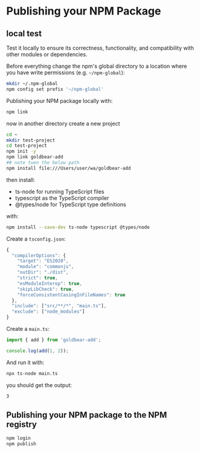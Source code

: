 # Publishing your NPM Package

## local test

Test it locally to ensure its correctness, functionality,
and compatibility with other modules or dependencies.

Before everything change the npm's global directory to a location
where you have write permissions (e.g. `~/npm-global`):

```sh
mkdir ~/.npm-global
npm config set prefix '~/npm-global'
```

Publishing your NPM package locally with:

```sh
npm link
```

now in another directory create a new project

```sh
cd ~
mkdir test-project
cd test-project
npm init -y
npm link goldbear-add
## note tuen the below path
npm install file:///Users/user/wa/goldbear-add
```

then install:

- ts-node for running TypeScript files
- typescript as the TypeScript compiler
- @types/node for TypeScript type definitions

with:

```sh
npm install --save-dev ts-node typescript @types/node
```

Create a `tsconfig.json`:

```ts
{
  "compilerOptions": {
    "target": "ES2020",
    "module": "commonjs",
    "outDir": "./dist",
    "strict": true,
    "esModuleInterop": true,
    "skipLibCheck": true,
    "forceConsistentCasingInFileNames": true
  },
  "include": ["src/**/*", "main.ts"],
  "exclude": ["node_modules"]
}
```

Create a `main.ts`:

```ts
import { add } from 'goldbear-add';

console.log(add(1, 2));
```

And run it with:

```sh
npx ts-node main.ts
```

you should get the output:

```sh
3
```

## Publishing your NPM package to the NPM registry

```sh
npm login
npm publish
```